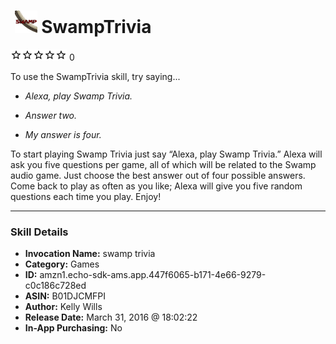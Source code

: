 # &nbsp;<img src="skill_icon" alt="SwampTrivia icon" width="36"> SwampTrivia
![0 stars](../../images/ic_star_border_black_18dp_1x.png)![0 stars](../../images/ic_star_border_black_18dp_1x.png)![0 stars](../../images/ic_star_border_black_18dp_1x.png)![0 stars](../../images/ic_star_border_black_18dp_1x.png)![0 stars](../../images/ic_star_border_black_18dp_1x.png) 0

To use the SwampTrivia skill, try saying...

* *Alexa, play Swamp Trivia.*

* *Answer two.*

* *My answer is four.*

To start playing Swamp Trivia just say “Alexa, play Swamp Trivia.” Alexa will ask you five questions per game, all of which will be related to the Swamp audio game. Just choose the best answer out of four possible answers. Come back to play as often as you like; Alexa will give you five random questions each time you play. Enjoy!

***

### Skill Details

* **Invocation Name:** swamp trivia
* **Category:** Games
* **ID:** amzn1.echo-sdk-ams.app.447f6065-b171-4e66-9279-c0c186c728ed
* **ASIN:** B01DJCMFPI
* **Author:** Kelly Wills
* **Release Date:** March 31, 2016 @ 18:02:22
* **In-App Purchasing:** No
